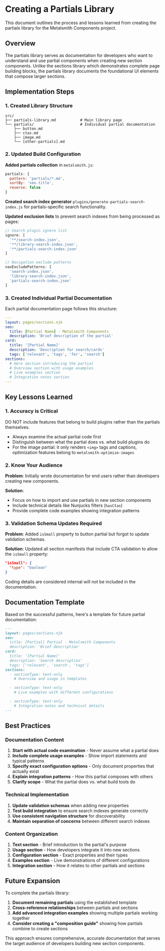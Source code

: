 # Creating a Partials Library

This document outlines the process and lessons learned from creating the partials library for the Metalsmith Components project.

## Overview

The partials library serves as documentation for developers who want to understand and use partial components when creating new section components. Unlike the sections library which demonstrates complete page building blocks, the partials library documents the foundational UI elements that compose larger sections.

## Implementation Steps

### 1. Created Library Structure

```
src/
├── partials-library.md           # Main library page
└── partials/                     # Individual partial documentation
    ├── button.md
    ├── ctas.md
    ├── image.md
    └── [other-partials].md
```

### 2. Updated Build Configuration

**Added partials collection** in `metalsmith.js`:
```javascript
partials: {
  pattern: 'partials/*.md',
  sortBy: 'seo.title',
  reverse: false
}
```

**Created search index generator** `plugins/generate-partials-search-index.js` for partials-specific search functionality.

**Updated exclusion lists** to prevent search indexes from being processed as pages:
```javascript
// Search plugin ignore list
ignore: [
  '**/search-index.json',
  '**/library-search-index.json',
  '**/partials-search-index.json'
]

// Navigation exclude patterns
navExcludePatterns: [
  'search-index.json',
  'library-search-index.json',
  'partials-search-index.json'
]
```

### 3. Created Individual Partial Documentation

Each partial documentation page follows this structure:

```yaml
---
layout: pages/sections.njk
seo:
  title: [Partial Name] - Metalsmith Components
  description: 'Brief description of the partial'
card:
  title: '[Partial Name]'
  description: 'Description for search/cards'
  tags: ['relevant', 'tags', 'for', 'search']
sections:
  # Hero section introducing the partial
  # Overview section with usage examples
  # Live examples section
  # Integration notes section
---
```

## Key Lessons Learned

### 1. Accuracy is Critical

DO NOT include features that belong to build plugins rather than the partials themselves.

- Always examine the actual partial code first
- Distinguish between what the partial does vs. what build plugins do
- For the image partial: it only renders `<img>` tags and captions, optimization features belong to `metalsmith-optimize-images`

### 2. Know Your Audience

**Problem**: Initially wrote documentation for end users rather than developers creating new components.

**Solution**:
- Focus on how to import and use partials in new section components
- Include technical details like Nunjucks filters (`hasCtas`)
- Provide complete code examples showing integration patterns

### 3. Validation Schema Updates Required

**Problem**: Added `isSmall` property to button partial but forgot to update validation schemas.

**Solution**: Updated all section manifests that include CTA validation to allow the `isSmall` property:
```json
"isSmall": {
  "type": "boolean"
}
```

Coding details are considered internal will not be included in the documentation.


## Documentation Template

Based on the successful patterns, here's a template for future partial documentation:

```markdown
---
layout: pages/sections.njk
seo:
  title: [Partial] Partial - Metalsmith Components
  description: 'Brief description'
card:
  title: '[Partial Name]'
  description: 'Search description'
  tags: ['relevant', 'search', 'tags']
sections:
  - sectionType: text-only
    # Overview and usage in templates

  - sectionType: text-only
    # Live examples with different configurations

  - sectionType: text-only
    # Integration notes and technical details
---
```

## Best Practices

### Documentation Content

1. **Start with actual code examination** - Never assume what a partial does
2. **Include complete usage examples** - Show import statements and typical patterns
3. **Specify exact configuration options** - Only document properties that actually exist
4. **Explain integration patterns** - How this partial composes with others
5. **Clarify scope** - What the partial does vs. what build tools do

### Technical Implementation

1. **Update validation schemas** when adding new properties
2. **Test build integration** to ensure search indexes generate correctly
3. **Use consistent navigation structure** for discoverability
4. **Maintain separation of concerns** between different search indexes

### Content Organization

1. **Text section** - Brief introduction to the partial's purpose
2. **Usage section** - How developers integrate it into new sections
3. **Configuration section** - Exact properties and their types
4. **Examples section** - Live demonstrations of different configurations
5. **Integration section** - How it relates to other partials and sections

## Future Expansion

To complete the partials library:

1. **Document remaining partials** using the established template
2. **Cross-reference relationships** between partials and sections
3. **Add advanced integration examples** showing multiple partials working together
4. **Consider creating a "composition guide"** showing how partials combine to create sections

This approach ensures comprehensive, accurate documentation that serves the target audience of developers building new section components.